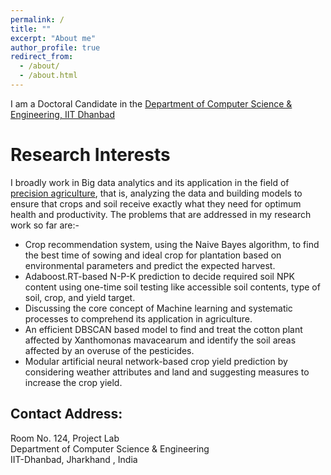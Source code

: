 ```yaml
---
permalink: /
title: ""
excerpt: "About me"
author_profile: true
redirect_from: 
  - /about/
  - /about.html
---
```


I am a Doctoral Candidate in the [Department of Computer Science & Engineering, IIT Dhanbad](https://www.iitism.ac.in/index.php/Departments/dept_cse)


# Research Interests
I broadly work in Big data analytics and its application in the field of [precision agriculture](https://www.sciencedirect.com/topics/earth-and-planetary-sciences/precision-agriculture), that is, analyzing the data and building models to ensure that crops and soil receive exactly what they need for optimum health and productivity. The problems that are addressed in my research work so far are:-
 - Crop recommendation system, using the Naive Bayes algorithm, to find the best time of sowing and ideal crop for plantation based on environmental parameters and predict the expected harvest.
 - Adaboost.RT-based N-P-K prediction to decide required soil NPK content using one-time soil testing like accessible soil contents, type of soil, crop, and yield target. 
 - Discussing the core concept of Machine learning and systematic processes to comprehend its application in agriculture. 
 - An efficient DBSCAN based model to find and treat the cotton plant affected by Xanthomonas mavacearum and identify the soil areas affected by an overuse of the pesticides. 
 - Modular artificial neural network-based crop yield prediction by considering weather attributes and land and suggesting measures to increase the crop yield. 

 

## Contact Address:
Room No. 124, Project Lab\
Department of Computer Science & Engineering\
IIT-Dhanbad, Jharkhand , India


